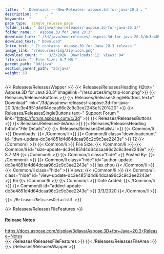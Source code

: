 ```yaml
---
title:  "  Downloads ---New-Releases--aspose.3d-for-java-20.3 . " 
description:  "    . " 
keywords:  "    . " 
page_type:  single_release_page
folder_link: " 3d/java/new-releases/-aspose.3d-for-java-20.3/"
folder_name: "  Aspose.3D for Java 20.3"
download_link: " /3d/java/new-releases/-aspose.3d-for-java-20.3/dc3e4851d4d64dcaa96c2c9c3ee2243e"
download_text: " Download"
Intro_text: " It contains  Aspose.3D for Java 20.3 release."
image_link: "/resources/img/zip-icon.png"
download_count: "   3/3/2020  Downloads: 12  Views: 94"
file_size: "  File Size: 8.7 MB "
parent_path: "3d/java"
section_parent_path: "3d/java"
weight: 63
---
```


{{< Releases/ReleasesWapper >}}
  {{< Releases/ReleasesHeading H2txt="  Aspose.3D for Java 20.3" imagelink="/resources/img/zip-icon.png">}}
  {{< Releases/ReleasesButtons >}}
    {{< Releases/ReleasesSingleButtons text=" Download" link="/3d/java/new-releases/-aspose.3d-for-java-20.3/dc3e4851d4d64dcaa96c2c9c3ee2243e%20%20" >}}
    {{< Releases/ReleasesSingleButtons text=" Support Forum " link="https://forum.aspose.com/c/3d" >}}
  {{< Releases/ReleasesButtons >}}
  {{< Releases/ReleasesFileArea >}}
    {{< Releases/ReleasesHeading h4txt="File Details">}}
    {{< Releases/ReleasesDetailsUl >}}
            {{< Common/li  >}} Downloads: {{< /Common/li >}} 
      {{< Common/li class="downloadcount" id="dwn-update-dc3e4851d4d64dcaa96c2c9c3ee2243e" >}} 12 {{< /Common/li >}} 
      {{< Common/li  >}} File Size: {{< /Common/li >}} 
      {{< Common/li id="size-update-dc3e4851d4d64dcaa96c2c9c3ee2243e" >}} 8.7 MB {{< /Common/li >}} 
      {{< Common/li  class="hide" >}} Posted By: {{< /Common/li >}} 
      {{< Common/li class="hide" id="author-update-dc3e4851d4d64dcaa96c2c9c3ee2243e" >}} lex.chou {{< /Common/li >}} 
      {{< Common/li class="hide"  >}} Views: {{< /Common/li >}} 
      {{< Common/li class="hide" id="view-update-dc3e4851d4d64dcaa96c2c9c3ee2243e" >}} 95 {{< /Common/li >}} 
      {{< Common/li  >}} Date Added: {{< /Common/li >}} 
      {{< Common/li id="added-update-dc3e4851d4d64dcaa96c2c9c3ee2243e" >}} 3/3/2020 {{< /Common/li >}} 

    {{< /Releases/ReleasesDetailsUl >}}

  {{< Releases/ReleasesFileFeatures >}}
      <h4>Release Notes</h4><div><a href="https://docs.aspose.com/display/3djava/Aspose.3D+for+Java+20.3+Release+Notes">https://docs.aspose.com/display/3djava/Aspose.3D+for+Java+20.3+Release+Notes</a></div>
  {{< /Releases/ReleasesFileFeatures >}}
 {{< /Releases/ReleasesFileArea >}}
{{< /Releases/ReleasesWapper >}}


